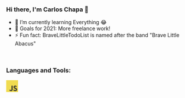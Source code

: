### Hi there, I'm Carlos Chapa 👋


- 🌱 I’m currently learning Everything 😂
- 🥅 Goals for 2021: More freelance work! 
- ⚡ Fun fact: BraveLittleTodoList is named after the band "Brave Little Abacus" 

<br />

### Languages and Tools:

<img height="32" width="32" src="https://raw.githubusercontent.com/github/explore/80688e429a7d4ef2fca1e82350fe8e3517d3494d/topics/javascript/javascript.png" />
